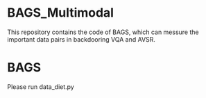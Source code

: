 # BAGS_Multimodal

This repository contains the code of BAGS, which can messure the important data pairs in backdooring VQA and AVSR.


# BAGS

Please run data_diet.py
